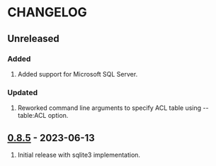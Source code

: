 # CHANGELOG

## Unreleased

### Added
1. Added support for Microsoft SQL Server.

### Updated
1. Reworked command line arguments to specify ACL table using --table:ACL option.


## [0.8.5](https://github.com/uhppoted/uhppoted-app-db/releases/tag/v0.8.5) - 2023-06-13

1. Initial release with sqlite3 implementation.